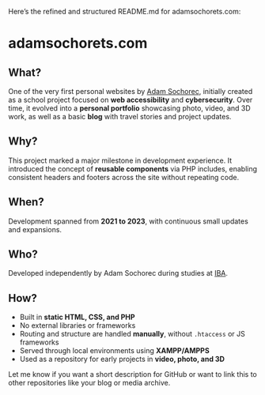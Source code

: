 Here’s the refined and structured README.md for adamsochorets.com:

# adamsochorets.com  

## What?  
One of the very first personal websites by [Adam Sochorec](https://linkedin.com/in/adamsochorec), initially created as a school project focused on **web accessibility** and **cybersecurity**. Over time, it evolved into a **personal portfolio** showcasing photo, video, and 3D work, as well as a basic **blog** with travel stories and project updates.  

## Why?  
This project marked a major milestone in development experience. It introduced the concept of **reusable components** via PHP includes, enabling consistent headers and footers across the site without repeating code.  

## When?  
Development spanned from **2021 to 2023**, with continuous small updates and expansions.  

## Who?  
Developed independently by Adam Sochorec during studies at [IBA](https://www.iba.dk).  

## How?  
- Built in **static HTML, CSS, and PHP**
- No external libraries or frameworks  
- Routing and structure are handled **manually**, without `.htaccess` or JS frameworks  
- Served through local environments using **XAMPP/AMPPS**  
- Used as a repository for early projects in **video, photo, and 3D**

Let me know if you want a short description for GitHub or want to link this to other repositories like your blog or media archive.